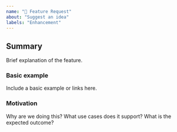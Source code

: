 ```yaml
---
name: "🚀 Feature Request"
about: "Suggest an idea"
labels: "Enhancement"
---
```


## Summary
Brief explanation of the feature.

### Basic example
Include a basic example or links here.

### Motivation
Why are we doing this? What use cases does it support? What is the expected outcome?
